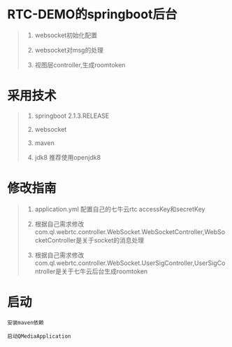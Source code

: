 # RTC-DEMO的springboot后台

> 1.  websocket初始化配置
>
> 2.  websocket对msg的处理
>
> 3.  视图层controller,生成roomtoken

# 采用技术
> 1. springboot 2.1.3.RELEASE
>
> 2. websocket
>
> 3. maven
>
>4. jdk8  推荐使用openjdk8

# 修改指南

> 1.  application.yml 配置自己的七牛云rtc accessKey和secretKey
>
> 2.  根据自己需求修改com.ql.webrtc.controller.WebSocket.WebSocketController,WebSocketController是关于socket的消息处理
>
> 3.  根据自己需求修改com.ql.webrtc.controller.WebSocket.UserSigController,UserSigController是关于七牛云后台生成roomtoken

# 启动

```
安装maven依赖
```
```
启动QMediaApplication
```
